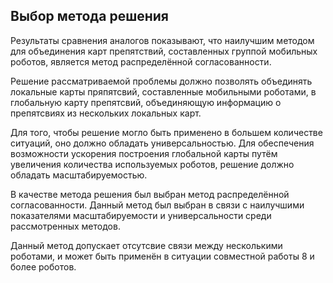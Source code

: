 ﻿## Выбор метода решения

Результаты сравнения аналогов показывают, что наилучшим методом для объединения карт препятствий, составленных группой мобильных роботов, является метод распределённой согласованности.

Решение рассматриваемой проблемы должно позволять объединять локальные карты пряпятсвий, составленные мобильными роботами, в глобальную карту препятсвий, объединяющую информацию о препятсвиях из нескольких локальных карт.

Для того, чтобы решение могло быть применено в большем количестве ситуаций, оно должно обладать универсальностью. Для обеспечения возможности ускорения построения глобальной карты путём увеличения количества используемых роботов, решение должно обладать масштабируемостью.

В качестве метода решения был выбран метод распределённой согласованности. Данный метод был выбран в связи с наилучшими показателями масштабируемости и универсальности среди рассмотренных методов.

Данный метод допускает отсутсвие связи между несколькими роботами, и может быть применён в ситуации совместной работы 8 и более роботов.